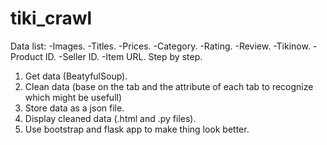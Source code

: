 # tiki_crawl
Data list:
-Images.
-Titles.
-Prices.
-Category.
-Rating.
-Review.
-Tikinow.
-Product ID.
-Seller ID.
-Item URL.
Step by step.
1.	Get data (BeatyfulSoup).
2.	Clean data (base on the tab and the attribute of each tab to recognize which might be usefull)
3.	Store data as a json file.
4.	Display cleaned data (.html and .py files).
5.	Use bootstrap and flask app  to make thing look better.


